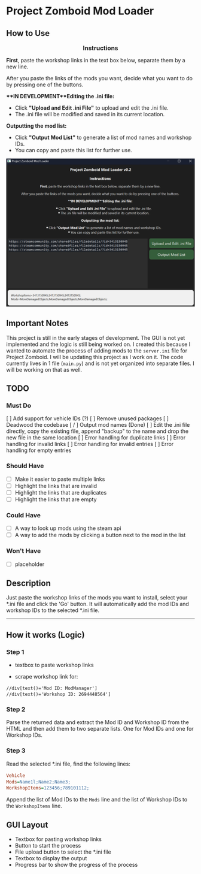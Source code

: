 # Project Zomboid Mod Loader

## How to Use



<div style="font-size: 16px; font-weight: bold; text-align: center; margin-bottom: 8px;">
    Instructions
</div>

<p><b>First</b>, paste the workshop links in the text box below, separate them by a new line.</p>
<p>After you paste the links of the mods you want, decide what you want to do by pressing one of the buttons.</p>

<p><b>**IN DEVELOPMENT**Editing the .ini file:</b></p>
<ul>
    <li>Click <b>"Upload and Edit .ini File"</b> to upload and edit the .ini file.</li>
    <li>The .ini file will be modified and saved in its current location.</li>
</ul>

<p><b>Outputting the mod list:</b></p>
<ul>
    <li>Click <b>"Output Mod List"</b> to generate a list of mod names and workshop IDs.</li>
    <li>You can copy and paste this list for further use.</li>
</ul>

<img src="demo_01.png">

## Important Notes

This project is still in the early stages of development. The GUI is not yet implemented and the logic is still being worked on. I created this because I wanted to automate the process of adding mods to the `server.ini` file for Project Zomboid. I will be updating this project as I work on it. The code currently lives in 1 file (`main.py`) and is not yet organized into separate files. I will be working on that as well.

## TODO

### Must Do
[ ] Add support for vehicle IDs (?)
[ ] Remove unused packages
[ ] Deadwood the codebase
[ / ] Output mod names (Done)
[ ]  Edit the .ini file directly, copy the existing file, append "backup" to the name and drop the new file in the same location
[ ] Error handling for duplicate links
[ ] Error handling for invalid links
[ ] Error handling for invalid entries
[ ] Error handling for empty entries

### Should Have

- [ ] Make it easier to paste multiple links
- [ ] Highlight the links that are invalid
- [ ] Highlight the links that are duplicates
- [ ] Highlight the links that are empty

### Could Have

- [ ] A way to look up mods using the steam api
- [ ] A way to add the mods by clicking a button next to the mod in the list

### Won't Have

- [ ] placeholder

## Description

Just paste the workshop links of the mods you want to install, select your *.ini file and click the 'Go' button. It will automatically add the mod IDs and workshop IDs to the selected *.ini file.

---

## How it works (Logic)

### Step 1

- textbox to paste workshop links

- scrape workshop link for:  

```xpath
//div[text()='Mod ID: ModManager']
//div[text()='Workshop ID: 2694448564']
```

### Step 2

Parse the returned data and extract the Mod ID and Workshop ID from the HTML and then add them to two separate lists. One for Mod IDs and one for Workshop IDs.

### Step 3

Read the selected *.ini file, find the following lines:

```ini
Vehicle
Mods=Name1l;Name2;Name3;
WorkshopItems=123456;789101112;
```

Append the list of Mod IDs to the `Mods` line and the list of Workshop IDs to the `WorkshopItems` line.

## GUI Layout

- Textbox for pasting workshop links
- Button to start the process
- File upload button to select the *.ini file
- Textbox to display the output
- Progress bar to show the progress of the process
